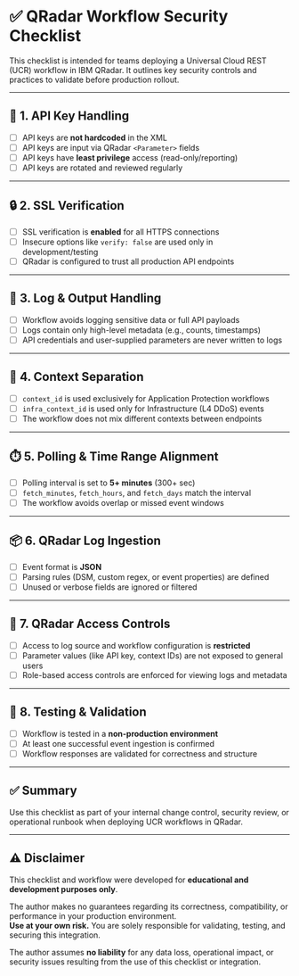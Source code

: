 # ✅ QRadar Workflow Security Checklist

This checklist is intended for teams deploying a Universal Cloud REST (UCR) workflow in IBM QRadar. It outlines key security controls and practices to validate before production rollout.

---

## 🔐 1. API Key Handling
- [ ] API keys are **not hardcoded** in the XML
- [ ] API keys are input via QRadar `<Parameter>` fields
- [ ] API keys have **least privilege** access (read-only/reporting)
- [ ] API keys are rotated and reviewed regularly

---

## 🔒 2. SSL Verification
- [ ] SSL verification is **enabled** for all HTTPS connections
- [ ] Insecure options like `verify: false` are used only in development/testing
- [ ] QRadar is configured to trust all production API endpoints

---

## 📁 3. Log & Output Handling
- [ ] Workflow avoids logging sensitive data or full API payloads
- [ ] Logs contain only high-level metadata (e.g., counts, timestamps)
- [ ] API credentials and user-supplied parameters are never written to logs

---

## 🧩 4. Context Separation
- [ ] `context_id` is used exclusively for Application Protection workflows
- [ ] `infra_context_id` is used only for Infrastructure (L4 DDoS) events
- [ ] The workflow does not mix different contexts between endpoints

---

## ⏱️ 5. Polling & Time Range Alignment
- [ ] Polling interval is set to **5+ minutes** (300+ sec)
- [ ] `fetch_minutes`, `fetch_hours`, and `fetch_days` match the interval
- [ ] The workflow avoids overlap or missed event windows

---

## 📦 6. QRadar Log Ingestion
- [ ] Event format is **JSON**
- [ ] Parsing rules (DSM, custom regex, or event properties) are defined
- [ ] Unused or verbose fields are ignored or filtered

---

## 🧠 7. QRadar Access Controls
- [ ] Access to log source and workflow configuration is **restricted**
- [ ] Parameter values (like API key, context IDs) are not exposed to general users
- [ ] Role-based access controls are enforced for viewing logs and metadata

---

## 🧪 8. Testing & Validation
- [ ] Workflow is tested in a **non-production environment**
- [ ] At least one successful event ingestion is confirmed
- [ ] Workflow responses are validated for correctness and structure

---

## ✅ Summary

Use this checklist as part of your internal change control, security review, or operational runbook when deploying UCR workflows in QRadar.

---

## ⚠️ Disclaimer

This checklist and workflow were developed for **educational and development purposes only**.

The author makes no guarantees regarding its correctness, compatibility, or performance in your production environment.  
**Use at your own risk.** You are solely responsible for validating, testing, and securing this integration.

The author assumes **no liability** for any data loss, operational impact, or security issues resulting from the use of this checklist or integration.
